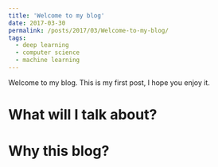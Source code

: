 ```yaml
---
title: 'Welcome to my blog'
date: 2017-03-30
permalink: /posts/2017/03/Welcome-to-my-blog/
tags:
  - deep learning
  - computer science
  - machine learning
---
```


Welcome to my blog. This is my first post, I hope you enjoy it.

What will I talk about?
======

Why this blog?
======